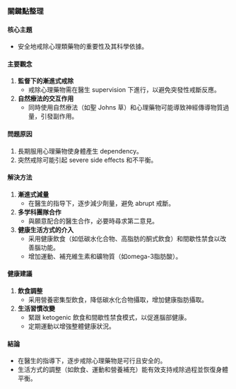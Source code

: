 ### 關鍵點整理

#### 核心主題
- 安全地戒除心理類藥物的重要性及其科學依據。

#### 主要觀念
1. **監督下的漸進式戒除**
   - 戒除心理藥物需在醫生 supervision 下進行，以避免突發性戒斷反應。
2. **自然療法的交互作用**
   - 同時使用自然療法（如聖 Johns 草）和心理藥物可能導致神經傳導物質過量，引發副作用。

#### 問題原因
1. 長期服用心理藥物使身體產生 dependency。
2. 突然戒除可能引起 severe side effects 和不平衡。

#### 解決方法
1. **漸進式減量**
   - 在醫生的指导下，逐步減少劑量，避免 abrupt 戒斷。
2. **多学科團隊合作**
   - 與願意配合的醫生合作，必要時尋求第二意見。
3. **健康生活方式的介入**
   - 采用健康飲食（如低碳水化合物、高脂肪的酮式飲食）和間歇性禁食以改善腦功能。
   - 增加運動、補充維生素和礦物質（如omega-3脂肪酸）。

#### 健康建議
1. **飲食調整**
   - 采用營養密集型飲食，降低碳水化合物攝取，增加健康脂肪攝取。
2. **生活習慣改變**
   - 緊跟 ketogenic 飲食和間歇性禁食模式，以促進腦部健康。
   - 定期運動以增強整體健康狀況。

#### 結論
- 在醫生的指導下，逐步戒除心理藥物是可行且安全的。
- 生活方式的調整（如飲食、運動和營養補充）能有效支持戒除過程並恢復身體平衡。